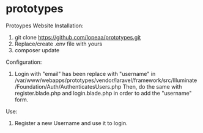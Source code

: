 # prototypes
Protoypes Website
Installation:
1. git clone https://github.com/lopeaa/prototypes.git
2. Replace/create .env file with yours
3. composer update

Configuration:
1. Login with "email" has been replace with "username" in /var/www/webapps/prototypes/vendor/laravel/framework/src/Illuminate/Foundation/Auth/AuthenticatesUsers.php
Then, do the same with register.blade.php and login.blade.php in order to add the "username" form.

Use:
1. Register a new Username and use it to login.
